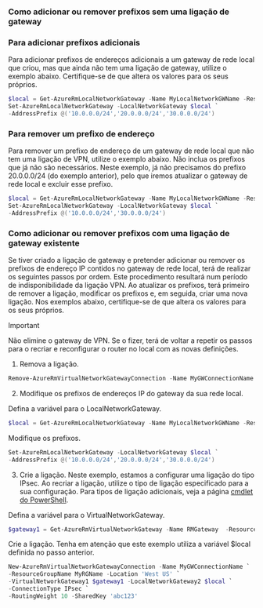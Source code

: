 ### <a name="noconnection"></a>Como adicionar ou remover prefixos sem uma ligação de gateway
### <a name="to-add-additional-prefixes"></a>Para adicionar prefixos adicionais

Para adicionar prefixos de endereços adicionais a um gateway de rede local que criou, mas que ainda não tem uma ligação de gateway, utilize o exemplo abaixo. Certifique-se de que altera os valores para os seus próprios.

```powershell
$local = Get-AzureRmLocalNetworkGateway -Name MyLocalNetworkGWName -ResourceGroupName MyRGName `
Set-AzureRmLocalNetworkGateway -LocalNetworkGateway $local `
-AddressPrefix @('10.0.0.0/24','20.0.0.0/24','30.0.0.0/24')
```
### <a name="to-remove-an-address-prefix"></a>Para remover um prefixo de endereço

Para remover um prefixo de endereço de um gateway de rede local que não tem uma ligação de VPN, utilize o exemplo abaixo. Não inclua os prefixos que já não são necessários. Neste exemplo, já não precisamos do prefixo 20.0.0.0/24 (do exemplo anterior), pelo que iremos atualizar o gateway de rede local e excluir esse prefixo.

```powershell
$local = Get-AzureRmLocalNetworkGateway -Name MyLocalNetworkGWName -ResourceGroupName MyRGName `
Set-AzureRmLocalNetworkGateway -LocalNetworkGateway $local `
-AddressPrefix @('10.0.0.0/24','30.0.0.0/24')
```

### <a name="withconnection"></a>Como adicionar ou remover prefixos com uma ligação de gateway existente
Se tiver criado a ligação de gateway e pretender adicionar ou remover os prefixos de endereço IP contidos no gateway de rede local, terá de realizar os seguintes passos por ordem. Este procedimento resultará num período de indisponibilidade da ligação VPN. Ao atualizar os prefixos, terá primeiro de remover a ligação, modificar os prefixos e, em seguida, criar uma nova ligação. Nos exemplos abaixo, certifique-se de que altera os valores para os seus próprios.

> [!IMPORTANT]
> Não elimine o gateway de VPN. Se o fizer, terá de voltar a repetir os passos para o recriar e reconfigurar o router no local com as novas definições.
> 
> 

1. Remova a ligação.

  ```powershell
  Remove-AzureRmVirtualNetworkGatewayConnection -Name MyGWConnectionName -ResourceGroupName MyRGName
  ```
2. Modifique os prefixos de endereços IP do gateway da sua rede local.
   
  Defina a variável para o LocalNetworkGateway.

  ```powershell
  $local = Get-AzureRmLocalNetworkGateway -Name MyLocalNetworkGWName -ResourceGroupName MyRGName
  ```
   
  Modifique os prefixos.
   
  ```powershell
  Set-AzureRmLocalNetworkGateway -LocalNetworkGateway $local `
  -AddressPrefix @('10.0.0.0/24','20.0.0.0/24','30.0.0.0/24')
  ```
3. Crie a ligação. Neste exemplo, estamos a configurar uma ligação do tipo IPsec. Ao recriar a ligação, utilize o tipo de ligação especificado para a sua configuração. Para tipos de ligação adicionais, veja a página [cmdlet do PowerShell](https://msdn.microsoft.com/library/mt603611.aspx).
   
  Defina a variável para o VirtualNetworkGateway.

  ```powershell
  $gateway1 = Get-AzureRmVirtualNetworkGateway -Name RMGateway  -ResourceGroupName MyRGName
  ```
   
  Crie a ligação. Tenha em atenção que este exemplo utiliza a variável $local definida no passo anterior.

  ```powershell
  New-AzureRmVirtualNetworkGatewayConnection -Name MyGWConnectionName `
  -ResourceGroupName MyRGName -Location 'West US' `
  -VirtualNetworkGateway1 $gateway1 -LocalNetworkGateway2 $local `
  -ConnectionType IPsec `
  -RoutingWeight 10 -SharedKey 'abc123'
  ```
